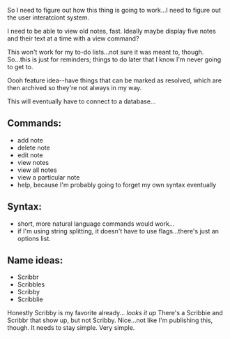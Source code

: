 So I need to figure out how this thing is going to work...I need to figure out the user interatciont system.

I need to be able to view old notes, fast. Ideally maybe display five notes and their text at a time with a view command?

This won't work for my to-do lists...not sure it was meant to, though. So...this is just for reminders; things to do later that I know I'm never going to get to.

Oooh feature idea--have things that can be marked as resolved, which are then archived so they're not always in my way.

This will eventually have to connect to a database...

## Commands:
- add note
- delete note
- edit note
- view notes
- view all notes
- view a particular note
- help, because I'm probably going to forget my own syntax eventually

## Syntax:
- short, more natural language commands would work...
- if I'm using string splitting, it doesn't have to use flags...there's just an options list.

## Name ideas:
- Scribbr
- Scribbles
- Scribby
- Scribblie

Honestly Scribby is my favorite already... *looks it up* There's a Scribbie and Scribbr that show up, but not Scribby. Nice...not like I'm publishing this, though. It needs to stay simple. Very simple.